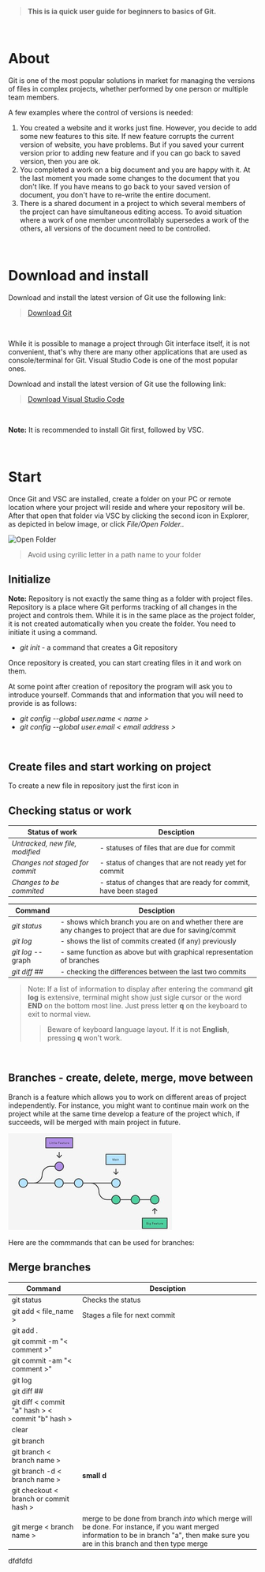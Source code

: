 >**This is ia quick user guide for beginners to basics of Git.**
<p> </p>

# About
Git is one of the most popular solutions in market for managing the versions of files in complex projects, whether performed by one person or multiple team members. 

A few examples where the control of versions is needed: 

1. You created a website and it works just fine. However, you decide to add some new features to this site. If new feature corrupts the current version of website, you have problems. But if you saved your current version prior to adding new feature and if you can go back to saved version, then you are ok.
2. You completed a work on a big document and you are happy with it. At the last moment you made some changes to the document that you don't like. If you have means to go back to your saved version of document, you don't have to re-write the entire document.
3. There is a shared document in a project to which several members of the project can have simultaneous editing access. To avoid situation where a work of one member uncontrollably supersedes a work of the others, all versions of the document need to be controlled.
<p> </p>

# Download and install

Download and install the latest version of Git use the following link: 
> [Download Git](https://git-scm.com/downloads)
<p> </p>
While it is possible to manage a project through Git interface itself, it is not convenient, that's why there are many other applications that are used as console/terminal for Git. Visual Studio Code is one of the most popular ones.

Download and install the latest version of Git use the following link: 
> [Download Visual Studio Code](https://code.visualstudio.com/download)
<p> </p>

**Note:** It is recommended to install Git first, followed by VSC. 
<p> </p>


# Start
Once Git and VSC are installed, create a folder on your PC or remote location where your project will reside and where your repository will be. After that open that folder via VSC by clicking the second icon in Explorer, as depicted in below image, or click *File/Open Folder..*

![Open Folder](create_new_file.jpg)
>Avoid using cyrilic letter in a path name to your folder

## Initialize

**Note:** Repository is not exactly the same thing as a folder with project files. Repository is a place where Git performs tracking of all changes in the project and controls them. While it is in the same place as the project folder, it is not created automatically when you create the folder. You need to initiate it using a command.

 - *git init* - a command that creates a Git repository

Once repository is created, you can start creating files in it and work on them.

At some point after creation of repository the program will ask you to introduce yourself.
Commands that and information that you will need to provide is as follows:
- *git config --global user.name < name >*
- *git config --global user.email < email address >*

<p> </p>

## Create files and start working on project
To create a new file in repository just the first icon in 

## Checking status or work
|Status of work| Desciption|
|----------|-----------|
|*Untracked, new file, modified*| - statuses of files that are due for commit
|*Changes not staged for commit*| - status of changes that are not ready yet for commit
|*Changes to be commited*| - status of changes that are ready for commit, have been staged

|Command| Desciption|
|-------------|-----------|
|*git status*| - shows which branch you are on and whether there are any changes to project that are due for saving/commit
|*git log*| - shows the list of commits created (if any) previously
|*git log* --graph| - same function as above but with graphical representation of branches
|*git diff ##*| - checking the differences between the last two commits

>Note: If a list of information to display after entering the command **git log** is extensive, terminal might show just sigle cursor or the word **END** on the bottom most line. Just press letter **q** on the keyboard to exit to normal view. 
>>Beware of keyboard language layout. If it is not **English**, pressing **q** won't work.
<p> </p>
   
## Branches - create, delete, merge, move between
Branch is a feature which allows you to work on different areas of project independently. For instance, you might want to continue main work on the project while at the same time develop a feature of the project which, if succeeds, will be merged with main project in future.

![Branches](branches.jpg)

Here are the commmands that can be used for branches:
## Merge branches

|Command| Desciption|
|----------|-----------|
|git status| Checks the status
|git add < file_name >| Stages a file for next commit
|git add .| 
|git commit -m "< comment >"|
|git commit -am "< comment >"|
|git log|
|git diff ##|
|git diff < commit "a" hash > < commit "b" hash >|
|clear|
|git branch|
|git branch < branch name >|
|git branch -d < branch name >| **small d**
|git checkout < branch or commit hash >|
|git merge < branch name >| merge to be done from branch *into* which merge will be done. For instance, if you want merged information to be in branch "a", then make sure you are in this branch and then type merge

dfdfdfd